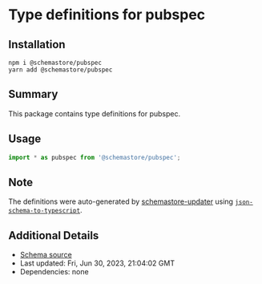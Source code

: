 # Type definitions for pubspec

## Installation

```
npm i @schemastore/pubspec
yarn add @schemastore/pubspec
```

## Summary

This package contains type definitions for pubspec.

## Usage

```ts
import * as pubspec from '@schemastore/pubspec';
```

## Note

The definitions were auto-generated by [schemastore-updater](https://github.com/ffflorian/schemastore-updater) using [`json-schema-to-typescript`](https://www.npmjs.com/package/json-schema-to-typescript).

## Additional Details

* [Schema source](https://github.com/SchemaStore/schemastore/tree/master/src/schemas/json/pubspec)
* Last updated: Fri, Jun 30, 2023, 21:04:02 GMT
* Dependencies: none
